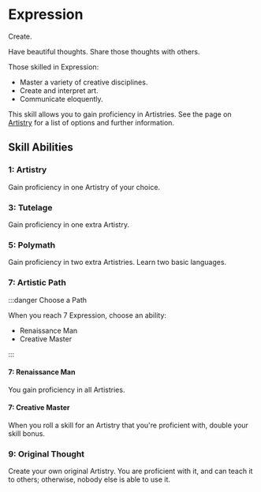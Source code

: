 # Expression

Create.

Have beautiful thoughts. Share those thoughts with others.

Those skilled in Expression:

- Master a variety of creative disciplines.
- Create and interpret art.
- Communicate eloquently.

This skill allows you to gain proficiency in Artistries. See the page on [Artistry](/artistry) for a list of options and further information.

## Skill Abilities

### 1: Artistry

<AbilityCard
speed="enhancement"
title="Artistry"
subtitle="Enhancement">
Gain proficiency in one Artistry of your choice.
</AbilityCard>

### 3: Tutelage

<AbilityCard
speed="enhancement"
title="Tutelage"
subtitle="Enhancement">
Gain proficiency in one extra Artistry.
</AbilityCard>

### 5: Polymath

<AbilityCard
speed="enhancement"
title="Polymath"
subtitle="Enhancement">
Gain proficiency in two extra Artistries. Learn two basic languages.
</AbilityCard>

### 7: Artistic Path

:::danger Choose a Path

When you reach 7 Expression, choose an ability:

- Renaissance Man
- Creative Master

:::

#### 7: Renaissance Man

<AbilityCard
speed="enhancement"
title="Renaissance Man"
subtitle="Enhancement">
You gain proficiency in all Artistries.
</AbilityCard>

#### 7: Creative Master

<AbilityCard
speed="enhancement"
title="Creative Master"
subtitle="Enhancement">
When you roll a skill for an Artistry that you're proficient with, double your skill bonus.
</AbilityCard>

### 9: Original Thought

<AbilityCard
speed="enhancement"
title="Original Thought"
subtitle="Enhancement">
Create your own original Artistry. You are proficient with it, and can teach it to others; otherwise, nobody else is able to use it.
</AbilityCard>
